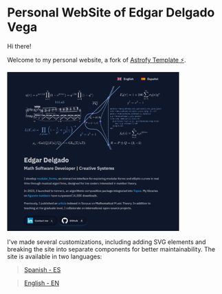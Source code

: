 # Personal WebSite of Edgar Delgado Vega

Hi there!

Welcome to my personal website, a fork of <a href="https://astrofy-template.netlify.app/" target="_blank" class="font-bold">Astrofy Template ⚡️</a>.

<img src="webpage-image-w.png" width="400" />


I've made several customizations, including adding SVG elements and breaking the site into separate components for better maintainability. The site is available in two languages:

> <a href="https://edelveart.github.io/" target="_blank" class="font-bold">Spanish - ES</a>

> <a href="https://edelveart.github.io/en" target="_blank" class="font-bold">English - EN</a>
